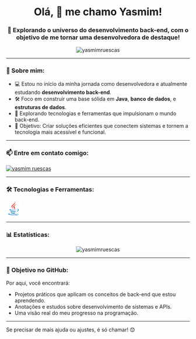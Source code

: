 <h1 align="center">Olá, 👋 me chamo Yasmim!</h1>
<h3 align="center">
🚀 Explorando o universo do desenvolvimento back-end, com o objetivo de me tornar uma desenvolvedora de destaque!
</h3>

<p align="center">
<img src="https://komarev.com/ghpvc/?username=yasmimruescas&label=Profile%20views&color=0e75b6&style=flat" alt="yasmimruescas" />
</p>

---

### 🌟 Sobre mim:
- 💻 Estou no início da minha jornada como desenvolvedora e atualmente estudando **desenvolvimento back-end**.  
- 🛠️ Foco em construir uma base sólida em **Java**, **banco de dados**, e **estruturas de dados**.  
- 🌱 Explorando tecnologias e ferramentas que impulsionam o mundo back-end.  
- 🎯 Objetivo: Criar soluções eficientes que conectem sistemas e tornem a tecnologia mais acessível e funcional.  

---

### 📫 Entre em contato comigo:
<a href="https://linkedin.com/in/yasmim-ruescas" target="_blank">
  <img align="center" src="https://raw.githubusercontent.com/rahuldkjain/github-profile-readme-generator/master/src/images/icons/Social/linked-in-alt.svg" alt="yasmim ruescas" height="30" width="40" />
</a>

---

### 🛠️ Tecnologias e Ferramentas:
<p align="left"> 
  <a href="https://www.java.com" target="_blank" rel="noreferrer">
    <img src="https://raw.githubusercontent.com/devicons/devicon/master/icons/java/java-original.svg" alt="Java" width="40" height="40"/> 
  </a>
  <!-- Adicione outras ferramentas conforme for aprendendo -->
</p>

---

### 📊 Estatísticas:
<p align="center">
  <img src="https://github-readme-stats.vercel.app/api/top-langs?username=yasmimruescas&show_icons=true&locale=en&layout=compact" alt="yasmimruescas" />
</p>

---

### 🌟 Objetivo no GitHub:
Por aqui, você encontrará:
- Projetos práticos que aplicam os conceitos de back-end que estou aprendendo.  
- Anotações e estudos sobre desenvolvimento de sistemas e APIs.  
- Uma visão real do meu progresso na programação.

---

Se precisar de mais ajuda ou ajustes, é só chamar! 😊
